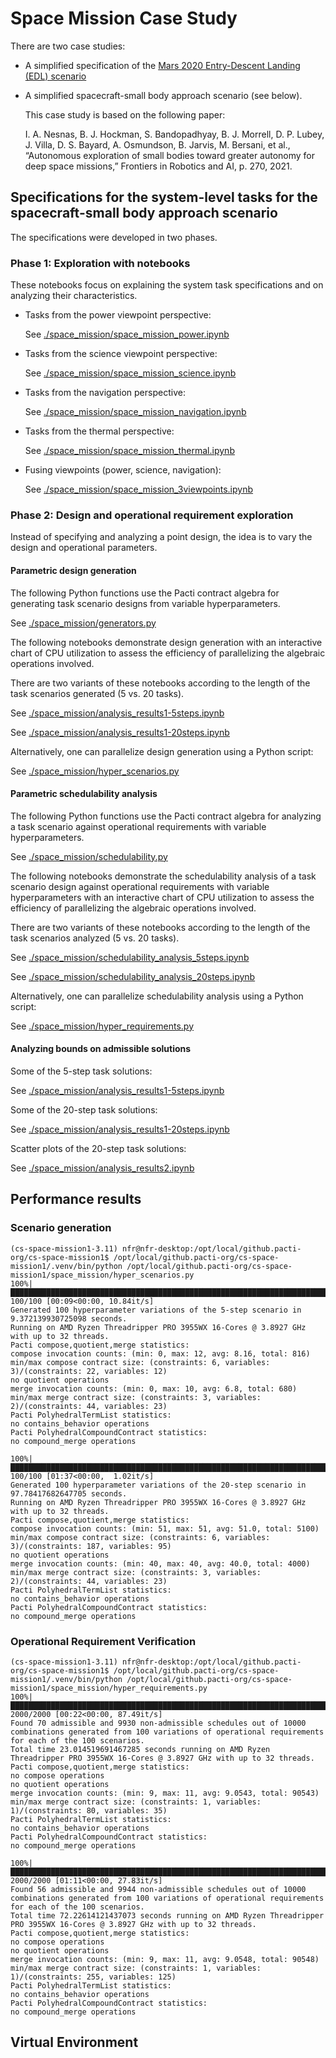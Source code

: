 # Space Mission Case Study

There are two case studies:

- A simplified specification of the [Mars 2020 Entry-Descent Landing (EDL) scenario](./mars_entry_descent_landing/README.md)

- A simplified spacecraft-small body approach scenario (see below).

  This case study is based on the following paper:

  I. A. Nesnas, B. J. Hockman, S. Bandopadhyay, B. J. Morrell, D. P.
  Lubey, J. Villa, D. S. Bayard, A. Osmundson, B. Jarvis, M. Bersani,
  et al., “Autonomous exploration of small bodies toward greater autonomy
  for deep space missions,” Frontiers in Robotics and AI, p. 270, 2021.

## Specifications for the system-level tasks for the spacecraft-small body approach scenario

The specifications were developed in two phases.

### Phase 1: Exploration with notebooks

These notebooks focus on explaining the system task specifications and on analyzing their characteristics.

- Tasks from the power viewpoint perspective:

  See [./space_mission/space_mission_power.ipynb](./space_mission/space_mission_power.ipynb)

- Tasks from the science viewpoint perspective:

  See [./space_mission/space_mission_science.ipynb](./space_mission/space_mission_science.ipynb)

- Tasks from the navigation perspective:

  See [./space_mission/space_mission_navigation.ipynb](./space_mission/space_mission_navigation.ipynb)

- Tasks from the thermal perspective:

  See [./space_mission/space_mission_thermal.ipynb](./space_mission/space_mission_thermal.ipynb)

- Fusing viewpoints (power, science, navigation):

  See [./space_mission/space_mission_3viewpoints.ipynb](./space_mission/space_mission_3viewpoints.ipynb)

### Phase 2: Design and operational requirement exploration

Instead of specifying and analyzing a point design, the idea is to vary
the design and operational parameters.

#### Parametric design generation

The following Python functions use the Pacti contract algebra for  
generating task scenario designs from variable hyperparameters.

See [./space_mission/generators.py](./space_mission/generators.py)

The following notebooks demonstrate design generation with an interactive chart of CPU utilization
to assess the efficiency of parallelizing the algebraic operations involved.

There are two variants of these notebooks according to the length of the task scenarios generated (5 vs. 20 tasks).

See [./space_mission/analysis_results1-5steps.ipynb](./space_mission/analysis_results1-5steps.ipynb)

See [./space_mission/analysis_results1-20steps.ipynb](./space_mission/analysis_results1-20steps.ipynb)

Alternatively, one can parallelize design generation using a Python script:

See [./space_mission/hyper_scenarios.py](./space_mission/hyper_scenarios.py)

#### Parametric schedulability analysis

The following Python functions use the Pacti contract algebra for
analyzing a task scenario against operational requirements with variable hyperparameters.

See [./space_mission/schedulability.py](./space_mission/schedulability.py)

The following notebooks demonstrate the schedulability analysis of a task scenario design against
operational requirements with variable hyperparameters with an interactive chart of CPU utilization
to assess the efficiency of parallelizing the algebraic operations involved.

There are two variants of these notebooks according to the length of the task scenarios analyzed (5 vs. 20 tasks).

See [./space_mission/schedulability_analysis_5steps.ipynb](./space_mission/schedulability_analysis_5steps.ipynb)

See [./space_mission/schedulability_analysis_20steps.ipynb](./space_mission/schedulability_analysis_20steps.ipynb)

Alternatively, one can parallelize schedulability analysis using a Python script:

See [./space_mission/hyper_requirements.py](./space_mission/hyper_requirements.py)

#### Analyzing bounds on admissible solutions

Some of the 5-step task solutions:

See [./space_mission/analysis_results1-5steps.ipynb](./space_mission/analysis_results1-5steps.ipynb)

Some of the 20-step task solutions:

See [./space_mission/analysis_results1-20steps.ipynb](./space_mission/analysis_results1-20steps.ipynb)

Scatter plots of the 20-step task solutions:

See [./space_mission/analysis_results2.ipynb](./space_mission/analysis_results2.ipynb)

## Performance results

### Scenario generation

```text
(cs-space-mission1-3.11) nfr@nfr-desktop:/opt/local/github.pacti-org/cs-space-mission1$ /opt/local/github.pacti-org/cs-space-mission1/.venv/bin/python /opt/local/github.pacti-org/cs-space-mission1/space_mission/hyper_scenarios.py
100%|███████████████████████████████████████████████████████████████████████████████████████████████████████████████████████████████████████████| 100/100 [00:09<00:00, 10.84it/s]
Generated 100 hyperparameter variations of the 5-step scenario in 9.372139930725098 seconds.
Running on AMD Ryzen Threadripper PRO 3955WX 16-Cores @ 3.8927 GHz with up to 32 threads.
Pacti compose,quotient,merge statistics:
compose invocation counts: (min: 0, max: 12, avg: 8.16, total: 816)
min/max compose contract size: (constraints: 6, variables: 3)/(constraints: 22, variables: 12)
no quotient operations
merge invocation counts: (min: 0, max: 10, avg: 6.8, total: 680)
min/max merge contract size: (constraints: 3, variables: 2)/(constraints: 44, variables: 23)
Pacti PolyhedralTermList statistics:
no contains_behavior operations
Pacti PolyhedralCompoundContract statistics:
no compound_merge operations

100%|███████████████████████████████████████████████████████████████████████████████████████████████████████████████████████████████████████████| 100/100 [01:37<00:00,  1.02it/s]
Generated 100 hyperparameter variations of the 20-step scenario in 97.78417682647705 seconds.
Running on AMD Ryzen Threadripper PRO 3955WX 16-Cores @ 3.8927 GHz with up to 32 threads.
Pacti compose,quotient,merge statistics:
compose invocation counts: (min: 51, max: 51, avg: 51.0, total: 5100)
min/max compose contract size: (constraints: 6, variables: 3)/(constraints: 187, variables: 95)
no quotient operations
merge invocation counts: (min: 40, max: 40, avg: 40.0, total: 4000)
min/max merge contract size: (constraints: 3, variables: 2)/(constraints: 44, variables: 23)
Pacti PolyhedralTermList statistics:
no contains_behavior operations
Pacti PolyhedralCompoundContract statistics:
no compound_merge operations
```

### Operational Requirement Verification

```text
(cs-space-mission1-3.11) nfr@nfr-desktop:/opt/local/github.pacti-org/cs-space-mission1$ /opt/local/github.pacti-org/cs-space-mission1/.venv/bin/python /opt/local/github.pacti-org/cs-space-mission1/space_mission/hyper_requirements.py
100%|█████████████████████████████████████████████████████████████████████████████████████████████████████████████████████████████████████████| 2000/2000 [00:22<00:00, 87.49it/s]
Found 70 admissible and 9930 non-admissible schedules out of 10000 combinations generated from 100 variations of operational requirements for each of the 100 scenarios.
Total time 23.014519691467285 seconds running on AMD Ryzen Threadripper PRO 3955WX 16-Cores @ 3.8927 GHz with up to 32 threads.
Pacti compose,quotient,merge statistics:
no compose operations
no quotient operations
merge invocation counts: (min: 9, max: 11, avg: 9.0543, total: 90543)
min/max merge contract size: (constraints: 1, variables: 1)/(constraints: 80, variables: 35)
Pacti PolyhedralTermList statistics:
no contains_behavior operations
Pacti PolyhedralCompoundContract statistics:
no compound_merge operations

100%|█████████████████████████████████████████████████████████████████████████████████████████████████████████████████████████████████████████| 2000/2000 [01:11<00:00, 27.83it/s]
Found 56 admissible and 9944 non-admissible schedules out of 10000 combinations generated from 100 variations of operational requirements for each of the 100 scenarios.
Total time 72.22614121437073 seconds running on AMD Ryzen Threadripper PRO 3955WX 16-Cores @ 3.8927 GHz with up to 32 threads.
Pacti compose,quotient,merge statistics:
no compose operations
no quotient operations
merge invocation counts: (min: 9, max: 11, avg: 9.0548, total: 90548)
min/max merge contract size: (constraints: 1, variables: 1)/(constraints: 255, variables: 125)
Pacti PolyhedralTermList statistics:
no contains_behavior operations
Pacti PolyhedralCompoundContract statistics:
no compound_merge operations
```

## Virtual Environment

